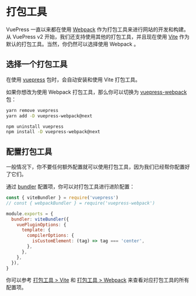 # 打包工具

VuePress 一直以来都在使用 [Webpack](https://webpack.js.org/) 作为打包工具来进行网站的开发和构建。从 VuePress v2 开始，我们还支持使用其他的打包工具，并且现在使用 [Vite](https://vitejs.dev/) 作为默认的打包工具。当然，你仍然可以选择使用 Webpack 。 

## 选择一个打包工具

在使用 [vuepress](https://www.npmjs.com/package/vuepress) 包时，会自动安装和使用 Vite 打包工具。

如果你想改为使用 Webpack 打包工具，那么你可以切换为 [vuepress-webpack](https://www.npmjs.com/package/vuepress-webpack) 包：

<CodeGroup>
  <CodeGroupItem title="YARN" active>

```bash
yarn remove vuepress
yarn add -D vuepress-webpack@next
```

  </CodeGroupItem>

  <CodeGroupItem title="NPM">

```bash
npm uninstall vuepress
npm install -D vuepress-webpack@next
```

  </CodeGroupItem>
</CodeGroup>

## 配置打包工具

一般情况下，你不要任何额外配置就可以使用打包工具，因为我们已经帮你配置好了它们。

通过 [bundler](../reference/config.md#bundler) 配置项，你可以对打包工具进行进阶配置：

```js
const { viteBundler } = require('vuepress')
// const { webpackBundler } = require('vuepress-webpack')

module.exports = {
  bundler: viteBundler({
    vuePluginOptions: {
      template: {
        compilerOptions: {
          isCustomElement: (tag) => tag === 'center',
        },
      },
    },
  }),
}
```

你可以参考 [打包工具 > Vite](../reference/bundler/vite.md) 和 [打包工具 > Webpack](../reference/bundler/webpack.md) 来查看对应打包工具的所有配置项。
